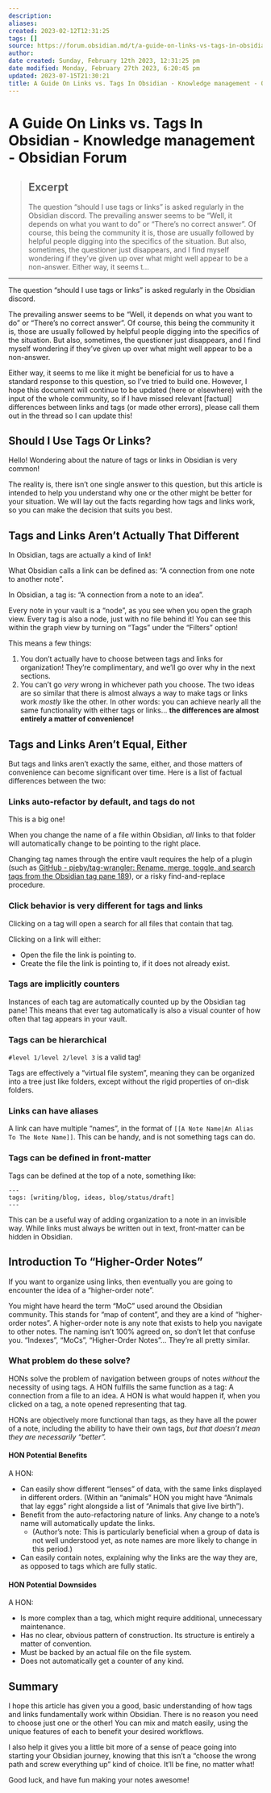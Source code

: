 ```yaml
---
description:
aliases: 
created: 2023-02-12T12:31:25
tags: []
source: https://forum.obsidian.md/t/a-guide-on-links-vs-tags-in-obsidian/28231
author: 
date created: Sunday, February 12th 2023, 12:31:25 pm
date modified: Monday, February 27th 2023, 6:20:45 pm
updated: 2023-07-15T21:30:21
title: A Guide On Links vs. Tags In Obsidian - Knowledge management - Obsidian Forum
---
```


# A Guide On Links vs. Tags In Obsidian - Knowledge management - Obsidian Forum

> ## Excerpt
> The question “should I use tags or links” is asked regularly in the Obsidian discord.  The prevailing answer seems to be “Well, it depends on what you want to do” or “There’s no correct answer”. Of course, this being the community it is, those are usually followed by helpful people digging into the specifics of the situation. But also, sometimes, the questioner just disappears, and I find myself wondering if they’ve given up over what might well appear to be a non-answer.  Either way, it seems t...

---
The question “should I use tags or links” is asked regularly in the Obsidian discord.

The prevailing answer seems to be “Well, it depends on what you want to do” or “There’s no correct answer”. Of course, this being the community it is, those are usually followed by helpful people digging into the specifics of the situation. But also, sometimes, the questioner just disappears, and I find myself wondering if they’ve given up over what might well appear to be a non-answer.

Either way, it seems to me like it might be beneficial for us to have a standard response to this question, so I’ve tried to build one. However, I hope this document will continue to be updated (here or elsewhere) with the input of the whole community, so if I have missed relevant \[factual\] differences between links and tags (or made other errors), please call them out in the thread so I can update this!

## [](https://forum.obsidian.md/t/a-guide-on-links-vs-tags-in-obsidian/28231#should-i-use-tags-or-links-1)Should I Use Tags Or Links?

Hello! Wondering about the nature of tags or links in Obsidian is very common!

The reality is, there isn’t one single answer to this question, but this article is intended to help you understand why one or the other might be better for your situation. We will lay out the facts regarding how tags and links work, so you can make the decision that suits you best.

## [](https://forum.obsidian.md/t/a-guide-on-links-vs-tags-in-obsidian/28231#tags-and-links-arent-actually-that-different-2)Tags and Links Aren’t Actually That Different

In Obsidian, tags are actually a kind of link!

What Obsidian calls a link can be defined as: “A connection from one note to another note”.

In Obsidian, a tag is: “A connection from a note to an idea”.

Every note in your vault is a “node”, as you see when you open the graph view. Every tag is also a node, just with no file behind it! You can see this within the graph view by turning on “Tags” under the “Filters” option!

This means a few things:

1.  You don’t actually have to choose between tags and links for organization! They’re complimentary, and we’ll go over why in the next sections.
2.  You can’t go _very_ wrong in whichever path you choose. The two ideas are so similar that there is almost always a way to make tags or links work _mostly_ like the other. In other words: you can achieve nearly all the same functionality with either tags or links… **the differences are almost entirely a matter of convenience!**

## [](https://forum.obsidian.md/t/a-guide-on-links-vs-tags-in-obsidian/28231#tags-and-links-arent-equal-either-3)Tags and Links Aren’t Equal, Either

But tags and links aren’t exactly the same, either, and those matters of convenience can become significant over time. Here is a list of factual differences between the two:

### [](https://forum.obsidian.md/t/a-guide-on-links-vs-tags-in-obsidian/28231#links-auto-refactor-by-default-and-tags-do-not-4)Links auto-refactor by default, and tags do not

This is a big one!

When you change the name of a file within Obsidian, _all_ links to that folder will automatically change to be pointing to the right place.

Changing tag names through the entire vault requires the help of a plugin (such as [GitHub - pjeby/tag-wrangler: Rename, merge, toggle, and search tags from the Obsidian tag pane 189](https://github.com/pjeby/tag-wrangler)), or a risky find-and-replace procedure.

### [](https://forum.obsidian.md/t/a-guide-on-links-vs-tags-in-obsidian/28231#click-behavior-is-very-different-for-tags-and-links-5)Click behavior is very different for tags and links

Clicking on a tag will open a search for all files that contain that tag.

Clicking on a link will either:

-   Open the file the link is pointing to.
-   Create the file the link is pointing to, if it does not already exist.

### [](https://forum.obsidian.md/t/a-guide-on-links-vs-tags-in-obsidian/28231#tags-are-implicitly-counters-6)Tags are implicitly counters

Instances of each tag are automatically counted up by the Obsidian tag pane! This means that ever tag automatically is also a visual counter of how often that tag appears in your vault.

### [](https://forum.obsidian.md/t/a-guide-on-links-vs-tags-in-obsidian/28231#tags-can-be-hierarchical-7)Tags can be hierarchical

`#level 1/level 2/level 3` is a valid tag!

Tags are effectively a “virtual file system”, meaning they can be organized into a tree just like folders, except without the rigid properties of on-disk folders.

### [](https://forum.obsidian.md/t/a-guide-on-links-vs-tags-in-obsidian/28231#links-can-have-aliases-8)Links can have aliases

A link can have multiple “names”, in the format of `[[A Note Name|An Alias To The Note Name]]`. This can be handy, and is not something tags can do.

### [](https://forum.obsidian.md/t/a-guide-on-links-vs-tags-in-obsidian/28231#tags-can-be-defined-in-front-matter-9)Tags can be defined in front-matter

Tags can be defined at the top of a note, something like:

```
---
tags: [writing/blog, ideas, blog/status/draft]
---
```

This can be a useful way of adding organization to a note in an invisible way. While links must always be written out in text, front-matter can be hidden in Obsidian.

## [](https://forum.obsidian.md/t/a-guide-on-links-vs-tags-in-obsidian/28231#introduction-to-higher-order-notes-10)Introduction To “Higher-Order Notes”

If you want to organize using links, then eventually you are going to encounter the idea of a “higher-order note”.

You might have heard the term “MoC” used around the Obsidian community. This stands for “map of content”, and they are a kind of “higher-order notes”. A higher-order note is any note that exists to help you navigate to other notes. The naming isn’t 100% agreed on, so don’t let that confuse you. “Indexes”, “MoCs”, “Higher-Order Notes”… They’re all pretty similar.

### [](https://forum.obsidian.md/t/a-guide-on-links-vs-tags-in-obsidian/28231#what-problem-do-these-solve-11)What problem do these solve?

HONs solve the problem of navigation between groups of notes _without_ the necessity of using tags. A HON fulfills the same function as a tag: A connection from a file to an idea. A HON is what would happen if, when you clicked on a tag, a note opened representing that tag.

HONs are objectively more functional than tags, as they have all the power of a note, including the ability to have their own tags, _but that doesn’t mean they are necessarily “better”._

#### [](https://forum.obsidian.md/t/a-guide-on-links-vs-tags-in-obsidian/28231#hon-potential-benefits-12)HON Potential Benefits

A HON:

-   Can easily show different “lenses” of data, with the same links displayed in different orders. (Within an “animals” HON you might have “Animals that lay eggs” right alongside a list of “Animals that give live birth”).
-   Benefit from the auto-refactoring nature of links. Any change to a note’s name will automatically update the links.
    -   (Author’s note: This is particularly beneficial when a group of data is not well understood yet, as note names are more likely to change in this period.)
-   Can easily contain notes, explaining why the links are the way they are, as opposed to tags which are fully static.

#### [](https://forum.obsidian.md/t/a-guide-on-links-vs-tags-in-obsidian/28231#hon-potential-downsides-13)HON Potential Downsides

A HON:

-   Is more complex than a tag, which might require additional, unnecessary maintenance.
-   Has no clear, obvious pattern of construction. Its structure is entirely a matter of convention.
-   Must be backed by an actual file on the file system.
-   Does not automatically get a counter of any kind.

## [](https://forum.obsidian.md/t/a-guide-on-links-vs-tags-in-obsidian/28231#summary-14)Summary

I hope this article has given you a good, basic understanding of how tags and links fundamentally work within Obsidian. There is no reason you need to choose just one or the other! You can mix and match easily, using the unique features of each to benefit your desired workflows.

I also help it gives you a little bit more of a sense of peace going into starting your Obsidian journey, knowing that this isn’t a “choose the wrong path and screw everything up” kind of choice. It’ll be fine, no matter what!

Good luck, and have fun making your notes awesome!
